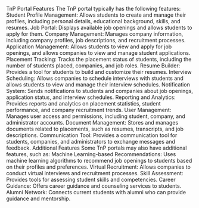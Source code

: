 TnP Portal Features
The TnP portal typically has the following features:
Student Profile Management: Allows students to create and manage their profiles, including personal details, educational background, skills, and resumes.
Job Portal: Displays available job openings and allows students to apply for them.
Company Management: Manages company information, including company profiles, job descriptions, and recruitment processes.
Application Management: Allows students to view and apply for job openings, and allows companies to view and manage student applications.
Placement Tracking: Tracks the placement status of students, including the number of students placed, companies, and job roles.
Resume Builder: Provides a tool for students to build and customize their resumes.
Interview Scheduling: Allows companies to schedule interviews with students and allows students to view and manage their interview schedules.
Notification System: Sends notifications to students and companies about job openings, application status, and interview schedules.
Reporting and Analytics: Provides reports and analytics on placement statistics, student performance, and company recruitment trends.
User Management: Manages user access and permissions, including student, company, and administrator accounts.
Document Management: Stores and manages documents related to placements, such as resumes, transcripts, and job descriptions.
Communication Tool: Provides a communication tool for students, companies, and administrators to exchange messages and feedback.
Additional Features
Some TnP portals may also have additional features, such as:
Machine Learning-based Recommendations: Uses machine learning algorithms to recommend job openings to students based on their profiles and preferences.
Virtual Recruitment: Allows companies to conduct virtual interviews and recruitment processes.
Skill Assessment: Provides tools for assessing student skills and competencies.
Career Guidance: Offers career guidance and counseling services to students.
Alumni Network: Connects current students with alumni who can provide guidance and mentorship.
